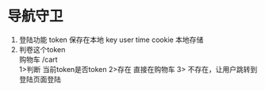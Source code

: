 
# 导航守卫

1. 登陆功能 
    token 保存在本地   key user time
    cookie
    本地存储
2. 判卷这个token    
    购物车 /cart   
     1>判断 当前token是否token
     2>存在 直接在购物车
     3> 不存在，让用户跳转到登陆页面登陆


